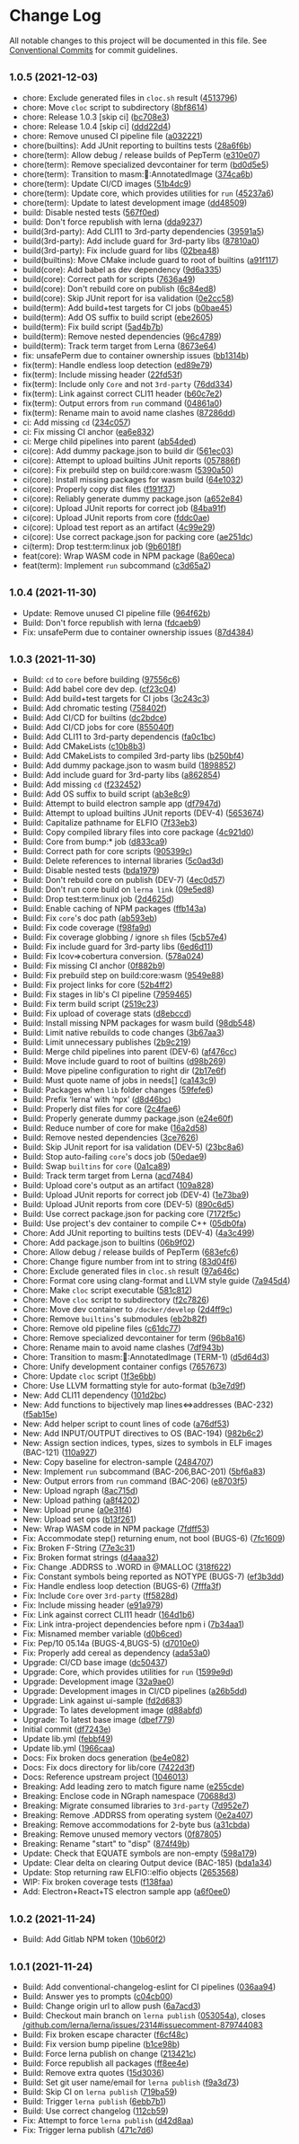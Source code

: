 # Change Log

All notable changes to this project will be documented in this file.
See [Conventional Commits](https://conventionalcommits.org) for commit guidelines.

## <small>1.0.5 (2021-12-03)</small>

* chore: Exclude generated files in `cloc.sh` result ([4513796](https://gitlab.com/pep10/pepsuite/commit/4513796))
* chore: Move `cloc` script to subdirectory ([8bf8614](https://gitlab.com/pep10/pepsuite/commit/8bf8614))
* chore: Release 1.0.3 [skip ci] ([bc708e3](https://gitlab.com/pep10/pepsuite/commit/bc708e3))
* chore: Release 1.0.4 [skip ci] ([ddd22d4](https://gitlab.com/pep10/pepsuite/commit/ddd22d4))
* chore: Remove unused CI pipeline file ([a032221](https://gitlab.com/pep10/pepsuite/commit/a032221))
* chore(builtins): Add JUnit reporting to builtins tests ([28a6f6b](https://gitlab.com/pep10/pepsuite/commit/28a6f6b))
* chore(term): Allow debug / release builds of PepTerm ([e310e07](https://gitlab.com/pep10/pepsuite/commit/e310e07))
* chore(term): Remove specialized devcontainer for term ([bd0d5e5](https://gitlab.com/pep10/pepsuite/commit/bd0d5e5))
* chore(term): Transition to masm::elf::AnnotatedImage ([374ca6b](https://gitlab.com/pep10/pepsuite/commit/374ca6b))
* chore(term): Update CI/CD images ([51b4dc9](https://gitlab.com/pep10/pepsuite/commit/51b4dc9))
* chore(term): Update core, which provides utilities for `run` ([45237a6](https://gitlab.com/pep10/pepsuite/commit/45237a6))
* chore(term): Update to latest development image ([dd48509](https://gitlab.com/pep10/pepsuite/commit/dd48509))
* build: Disable nested tests ([567f0ed](https://gitlab.com/pep10/pepsuite/commit/567f0ed))
* build: Don't force republish with lerna ([dda9237](https://gitlab.com/pep10/pepsuite/commit/dda9237))
* build(3rd-party): Add CLI11 to 3rd-party dependencies ([39591a5](https://gitlab.com/pep10/pepsuite/commit/39591a5))
* build(3rd-party): Add include guard for 3rd-party libs ([87810a0](https://gitlab.com/pep10/pepsuite/commit/87810a0))
* build(3rd-party): Fix include guard for libs ([02bea48](https://gitlab.com/pep10/pepsuite/commit/02bea48))
* build(builtins): Move CMake include guard to root of builtins ([a91f117](https://gitlab.com/pep10/pepsuite/commit/a91f117))
* build(core): Add babel as dev dependency ([9d6a335](https://gitlab.com/pep10/pepsuite/commit/9d6a335))
* build(core): Correct path for scripts ([7636a49](https://gitlab.com/pep10/pepsuite/commit/7636a49))
* build(core): Don't rebuild core on publish ([6c84ed8](https://gitlab.com/pep10/pepsuite/commit/6c84ed8))
* build(core): Skip JUnit report for isa validation ([0e2cc58](https://gitlab.com/pep10/pepsuite/commit/0e2cc58))
* build(term): Add build+test targets for CI jobs ([b0bae45](https://gitlab.com/pep10/pepsuite/commit/b0bae45))
* build(term): Add OS suffix to build script ([ebe2605](https://gitlab.com/pep10/pepsuite/commit/ebe2605))
* build(term): Fix build script ([5ad4b7b](https://gitlab.com/pep10/pepsuite/commit/5ad4b7b))
* build(term): Remove nested dependencies ([96c4789](https://gitlab.com/pep10/pepsuite/commit/96c4789))
* build(term): Track term target from Lerna ([8673e64](https://gitlab.com/pep10/pepsuite/commit/8673e64))
* fix: unsafePerm due to container ownership issues ([bb1314b](https://gitlab.com/pep10/pepsuite/commit/bb1314b))
* fix(term): Handle endless loop detection ([ed89e79](https://gitlab.com/pep10/pepsuite/commit/ed89e79))
* fix(term): Include missing <fstream> header ([22fd53f](https://gitlab.com/pep10/pepsuite/commit/22fd53f))
* fix(term): Include only `Core` and not `3rd-party` ([76dd334](https://gitlab.com/pep10/pepsuite/commit/76dd334))
* fix(term): Link against correct CLI11 header ([b60c7e2](https://gitlab.com/pep10/pepsuite/commit/b60c7e2))
* fix(term): Output errors from `run` command ([04861a0](https://gitlab.com/pep10/pepsuite/commit/04861a0))
* fix(term): Rename main to avoid name clashes ([87286dd](https://gitlab.com/pep10/pepsuite/commit/87286dd))
* ci: Add missing `cd` ([234c057](https://gitlab.com/pep10/pepsuite/commit/234c057))
* ci: Fix missing CI anchor ([ea6e832](https://gitlab.com/pep10/pepsuite/commit/ea6e832))
* ci: Merge child pipelines into parent ([ab54ded](https://gitlab.com/pep10/pepsuite/commit/ab54ded))
* ci(core): Add dummy package.json to build dir ([561ec03](https://gitlab.com/pep10/pepsuite/commit/561ec03))
* ci(core): Attempt to upload builtins JUnit reports ([057886f](https://gitlab.com/pep10/pepsuite/commit/057886f))
* ci(core): Fix prebuild step on build:core:wasm ([5390a50](https://gitlab.com/pep10/pepsuite/commit/5390a50))
* ci(core): Install missing packages for wasm build ([64e1032](https://gitlab.com/pep10/pepsuite/commit/64e1032))
* ci(core): Properly copy dist files ([f191f37](https://gitlab.com/pep10/pepsuite/commit/f191f37))
* ci(core): Reliably generate dummy package.json ([a652e84](https://gitlab.com/pep10/pepsuite/commit/a652e84))
* ci(core): Upload JUnit reports for correct job ([84ba91f](https://gitlab.com/pep10/pepsuite/commit/84ba91f))
* ci(core): Upload JUnit reports from core ([fddc0ae](https://gitlab.com/pep10/pepsuite/commit/fddc0ae))
* ci(core): Upload test report as an artifact ([4c99e29](https://gitlab.com/pep10/pepsuite/commit/4c99e29))
* ci(core): Use correct package.json for packing core ([ae251dc](https://gitlab.com/pep10/pepsuite/commit/ae251dc))
* ci(term): Drop test:term:linux job ([9b6018f](https://gitlab.com/pep10/pepsuite/commit/9b6018f))
* feat(core): Wrap WASM code in NPM package ([8a60eca](https://gitlab.com/pep10/pepsuite/commit/8a60eca))
* feat(term): Implement `run` subcommand ([c3d65a2](https://gitlab.com/pep10/pepsuite/commit/c3d65a2))





## <small>1.0.4 (2021-11-30)</small>

* Update: Remove unused CI pipeline fille ([964f62b](https://gitlab.com/pep10/pepsuite/commit/964f62b))
* Build: Don't force republish with lerna ([fdcaeb9](https://gitlab.com/pep10/pepsuite/commit/fdcaeb9))
* Fix: unsafePerm due to container ownership issues ([87d4384](https://gitlab.com/pep10/pepsuite/commit/87d4384))





## <small>1.0.3 (2021-11-30)</small>

* Build: `cd` to `core` before building ([97556c6](https://gitlab.com/pep10/pepsuite/commit/97556c6))
* Build: Add babel core dev dep. ([cf23c04](https://gitlab.com/pep10/pepsuite/commit/cf23c04))
* Build: Add build+test targets for CI jobs ([3c243c3](https://gitlab.com/pep10/pepsuite/commit/3c243c3))
* Build: Add chromatic testing ([758402f](https://gitlab.com/pep10/pepsuite/commit/758402f))
* Build: Add CI/CD for builtins ([dc2bdce](https://gitlab.com/pep10/pepsuite/commit/dc2bdce))
* Build: Add CI/CD jobs for core ([855040f](https://gitlab.com/pep10/pepsuite/commit/855040f))
* Build: Add CLI11 to 3rd-party dependencis ([fa0c1bc](https://gitlab.com/pep10/pepsuite/commit/fa0c1bc))
* Build: Add CMakeLists ([c10b8b3](https://gitlab.com/pep10/pepsuite/commit/c10b8b3))
* Build: Add CMakeLists to compiled 3rd-party libs ([b250bf4](https://gitlab.com/pep10/pepsuite/commit/b250bf4))
* Build: Add dummy package.json to wasm build ([1898852](https://gitlab.com/pep10/pepsuite/commit/1898852))
* Build: Add include guard for 3rd-party libs ([a862854](https://gitlab.com/pep10/pepsuite/commit/a862854))
* Build: Add missing `cd` ([f232452](https://gitlab.com/pep10/pepsuite/commit/f232452))
* Build: Add OS suffix to build script ([ab3e8c9](https://gitlab.com/pep10/pepsuite/commit/ab3e8c9))
* Build: Attempt to build electron sample app ([df7947d](https://gitlab.com/pep10/pepsuite/commit/df7947d))
* Build: Attempt to upload builtins JUnit reports (DEV-4) ([5653674](https://gitlab.com/pep10/pepsuite/commit/5653674))
* Build: Capitalize pathname for ELFIO ([7f33eb3](https://gitlab.com/pep10/pepsuite/commit/7f33eb3))
* Build: Copy compiled library files into core package ([4c921d0](https://gitlab.com/pep10/pepsuite/commit/4c921d0))
* Build: Core from bump:* job ([d833ca9](https://gitlab.com/pep10/pepsuite/commit/d833ca9))
* Build: Correct path for core scripts ([905399c](https://gitlab.com/pep10/pepsuite/commit/905399c))
* Build: Delete references to internal libraries ([5c0ad3d](https://gitlab.com/pep10/pepsuite/commit/5c0ad3d))
* Build: Disable nested tests ([bda1979](https://gitlab.com/pep10/pepsuite/commit/bda1979))
* Build: Don't rebuild core on publish (DEV-7) ([4ec0d57](https://gitlab.com/pep10/pepsuite/commit/4ec0d57))
* Build: Don't run core build on `lerna link` ([09e5ed8](https://gitlab.com/pep10/pepsuite/commit/09e5ed8))
* Build: Drop test:term:linux job ([2d4625d](https://gitlab.com/pep10/pepsuite/commit/2d4625d))
* Build: Enable caching of NPM packages ([ffb143a](https://gitlab.com/pep10/pepsuite/commit/ffb143a))
* Build: Fix `core`'s doc path ([ab593eb](https://gitlab.com/pep10/pepsuite/commit/ab593eb))
* Build: Fix code coverage ([f98fa9d](https://gitlab.com/pep10/pepsuite/commit/f98fa9d))
* Build: Fix coverage globbing / ignore `sh` files ([5cb57e4](https://gitlab.com/pep10/pepsuite/commit/5cb57e4))
* Build: Fix include guard for 3rd-party libs ([6ed6d11](https://gitlab.com/pep10/pepsuite/commit/6ed6d11))
* Build: Fix lcov=>cobertura conversion. ([578a024](https://gitlab.com/pep10/pepsuite/commit/578a024))
* Build: Fix missing CI anchor ([0f882b9](https://gitlab.com/pep10/pepsuite/commit/0f882b9))
* Build: Fix prebuild step on build:core:wasm ([9549e88](https://gitlab.com/pep10/pepsuite/commit/9549e88))
* Build: Fix project links for core ([52b4ff2](https://gitlab.com/pep10/pepsuite/commit/52b4ff2))
* Build: Fix stages in lib's CI pipeline ([7959465](https://gitlab.com/pep10/pepsuite/commit/7959465))
* Build: Fix term build script ([2519c23](https://gitlab.com/pep10/pepsuite/commit/2519c23))
* Build: Fix upload of coverage stats ([d8ebccd](https://gitlab.com/pep10/pepsuite/commit/d8ebccd))
* Build: Install missing NPM packages for wasm build ([98db548](https://gitlab.com/pep10/pepsuite/commit/98db548))
* Build: Limit native rebuilds to code changes ([3b67aa3](https://gitlab.com/pep10/pepsuite/commit/3b67aa3))
* Build: Limit unnecessary publishes ([2b9c219](https://gitlab.com/pep10/pepsuite/commit/2b9c219))
* Build: Merge child pipelines into parent (DEV-6) ([af476cc](https://gitlab.com/pep10/pepsuite/commit/af476cc))
* Build: Move include guard to root of builtins ([d98b269](https://gitlab.com/pep10/pepsuite/commit/d98b269))
* Build: Move pipeline configuration to right dir ([2b17e6f](https://gitlab.com/pep10/pepsuite/commit/2b17e6f))
* Build: Must quote name of jobs in needs[] ([ca143c9](https://gitlab.com/pep10/pepsuite/commit/ca143c9))
* Build: Packages when `lib` folder changes ([59fefe6](https://gitlab.com/pep10/pepsuite/commit/59fefe6))
* Build: Prefix ‘lerna’ with ‘npx’  ([d8d46bc](https://gitlab.com/pep10/pepsuite/commit/d8d46bc))
* Build: Properly dist files for core ([2c4fae6](https://gitlab.com/pep10/pepsuite/commit/2c4fae6))
* Build: Properly generate dummy package.json ([e24e60f](https://gitlab.com/pep10/pepsuite/commit/e24e60f))
* Build: Reduce number of core for make ([16a2d58](https://gitlab.com/pep10/pepsuite/commit/16a2d58))
* Build: Remove nested dependencies ([3ce7626](https://gitlab.com/pep10/pepsuite/commit/3ce7626))
* Build: Skip JUnit report for isa validation (DEV-5) ([23bc8a6](https://gitlab.com/pep10/pepsuite/commit/23bc8a6))
* Build: Stop auto-failing `core`'s docs job ([50edae9](https://gitlab.com/pep10/pepsuite/commit/50edae9))
* Build: Swap `builtins` for `core` ([0a1ca89](https://gitlab.com/pep10/pepsuite/commit/0a1ca89))
* Build: Track term target from Lerna ([acd7484](https://gitlab.com/pep10/pepsuite/commit/acd7484))
* Build: Upload core's output as an artifact ([109a828](https://gitlab.com/pep10/pepsuite/commit/109a828))
* Build: Upload JUnit reports for correct job (DEV-4) ([1e73ba9](https://gitlab.com/pep10/pepsuite/commit/1e73ba9))
* Build: Upload JUnit reports from core (DEV-5) ([890c6d5](https://gitlab.com/pep10/pepsuite/commit/890c6d5))
* Build: Use correct package.json for packing core ([7172f5c](https://gitlab.com/pep10/pepsuite/commit/7172f5c))
* Build: Use project's dev container to compile C++ ([05db0fa](https://gitlab.com/pep10/pepsuite/commit/05db0fa))
* Chore: Add JUnit reporting to builtins tests (DEV-4) ([4a3c499](https://gitlab.com/pep10/pepsuite/commit/4a3c499))
* Chore: Add package.json to builtins ([06b9f02](https://gitlab.com/pep10/pepsuite/commit/06b9f02))
* Chore: Allow debug / release builds of PepTerm ([683efc6](https://gitlab.com/pep10/pepsuite/commit/683efc6))
* Chore: Change figure number from int to string ([83d04f6](https://gitlab.com/pep10/pepsuite/commit/83d04f6))
* Chore: Exclude generated files in `cloc.sh` result ([97a646c](https://gitlab.com/pep10/pepsuite/commit/97a646c))
* Chore: Format core using clang-format and LLVM style guide ([7a945d4](https://gitlab.com/pep10/pepsuite/commit/7a945d4))
* Chore: Make `cloc` script executable ([581c812](https://gitlab.com/pep10/pepsuite/commit/581c812))
* Chore: Move `cloc` script to subdirectory ([f2c7826](https://gitlab.com/pep10/pepsuite/commit/f2c7826))
* Chore: Move dev container to `/docker/develop` ([2d4ff9c](https://gitlab.com/pep10/pepsuite/commit/2d4ff9c))
* Chore: Remove `builtins`'s submodules ([eb2b82f](https://gitlab.com/pep10/pepsuite/commit/eb2b82f))
* Chore: Remove old pipeline files ([c61dc77](https://gitlab.com/pep10/pepsuite/commit/c61dc77))
* Chore: Remove specialized devcontainer for term ([96b8a16](https://gitlab.com/pep10/pepsuite/commit/96b8a16))
* Chore: Rename main to avoid name clashes ([7df943b](https://gitlab.com/pep10/pepsuite/commit/7df943b))
* Chore: Transition to masm::elf::AnnotatedImage (TERM-1) ([d5d64d3](https://gitlab.com/pep10/pepsuite/commit/d5d64d3))
* Chore: Unify development container configs ([7657673](https://gitlab.com/pep10/pepsuite/commit/7657673))
* Chore: Update `cloc` script ([1f3e6bb](https://gitlab.com/pep10/pepsuite/commit/1f3e6bb))
* Chore: Use LLVM formatting style for auto-format ([b3e7d9f](https://gitlab.com/pep10/pepsuite/commit/b3e7d9f))
* New: Add CLI11 dependency ([101d2bc](https://gitlab.com/pep10/pepsuite/commit/101d2bc))
* New: Add functions to bijectively map lines<=>addresses (BAC-232) ([f5ab15e](https://gitlab.com/pep10/pepsuite/commit/f5ab15e))
* New: Add helper script to count lines of code ([a76df53](https://gitlab.com/pep10/pepsuite/commit/a76df53))
* New: Add INPUT/OUTPUT directives to OS (BAC-194) ([982b6c2](https://gitlab.com/pep10/pepsuite/commit/982b6c2))
* New: Assign section indices, types, sizes to symbols in ELF images (BAC-121) ([110a927](https://gitlab.com/pep10/pepsuite/commit/110a927))
* New: Copy baseline for electron-sample ([2484707](https://gitlab.com/pep10/pepsuite/commit/2484707))
* New: Implement `run` subcommand (BAC-206,BAC-201) ([5bf6a83](https://gitlab.com/pep10/pepsuite/commit/5bf6a83))
* New: Output errors from `run` command (BAC-206) ([e8703f5](https://gitlab.com/pep10/pepsuite/commit/e8703f5))
* New: Upload ngraph ([8ac715d](https://gitlab.com/pep10/pepsuite/commit/8ac715d))
* New: Upload pathing ([a8f4202](https://gitlab.com/pep10/pepsuite/commit/a8f4202))
* New: Upload prune ([a0e31f4](https://gitlab.com/pep10/pepsuite/commit/a0e31f4))
* New: Upload set ops ([b13f261](https://gitlab.com/pep10/pepsuite/commit/b13f261))
* New: Wrap WASM code in NPM package ([7fdff53](https://gitlab.com/pep10/pepsuite/commit/7fdff53))
* Fix: Accommodate step() returning enum, not bool (BUGS-6) ([7fc1609](https://gitlab.com/pep10/pepsuite/commit/7fc1609))
* Fix: Broken F-String ([77e3c31](https://gitlab.com/pep10/pepsuite/commit/77e3c31))
* Fix: Broken format strings ([d4aaa32](https://gitlab.com/pep10/pepsuite/commit/d4aaa32))
* Fix: Change .ADDRSS to .WORD in @MALLOC ([318f622](https://gitlab.com/pep10/pepsuite/commit/318f622))
* Fix: Constant symbols being reported as NOTYPE (BUGS-7) ([ef3b3dd](https://gitlab.com/pep10/pepsuite/commit/ef3b3dd))
* Fix: Handle endless loop detection (BUGS-6) ([7fffa3f](https://gitlab.com/pep10/pepsuite/commit/7fffa3f))
* Fix: Include `Core` over `3rd-party` ([ff5828d](https://gitlab.com/pep10/pepsuite/commit/ff5828d))
* Fix: Include missing <fstream> header ([e91a979](https://gitlab.com/pep10/pepsuite/commit/e91a979))
* Fix: Link against correct CLI11 headr ([164d1b6](https://gitlab.com/pep10/pepsuite/commit/164d1b6))
* Fix: Link intra-project dependencies before npm i ([7b34aa1](https://gitlab.com/pep10/pepsuite/commit/7b34aa1))
* Fix: Misnamed member variable ([d0b6ced](https://gitlab.com/pep10/pepsuite/commit/d0b6ced))
* Fix: Pep/10 05.14a (BUGS-4,BUGS-5) ([d7010e0](https://gitlab.com/pep10/pepsuite/commit/d7010e0))
* Fix: Properly add cereal as dependency ([ada53a0](https://gitlab.com/pep10/pepsuite/commit/ada53a0))
* Upgrade: CI/CD base image ([dc50437](https://gitlab.com/pep10/pepsuite/commit/dc50437))
* Upgrade: Core, which provides utilities for `run` ([1599e9d](https://gitlab.com/pep10/pepsuite/commit/1599e9d))
* Upgrade: Development image ([32a9ae0](https://gitlab.com/pep10/pepsuite/commit/32a9ae0))
* Upgrade: Development images in CI/CD pipelines ([a26b5dd](https://gitlab.com/pep10/pepsuite/commit/a26b5dd))
* Upgrade: Link against ui-sample ([fd2d683](https://gitlab.com/pep10/pepsuite/commit/fd2d683))
* Upgrade: To lates development image ([d88abfd](https://gitlab.com/pep10/pepsuite/commit/d88abfd))
* Upgrade: To latest base image ([dbef779](https://gitlab.com/pep10/pepsuite/commit/dbef779))
* Initial commit ([df7243e](https://gitlab.com/pep10/pepsuite/commit/df7243e))
* Update lib.yml ([febbf49](https://gitlab.com/pep10/pepsuite/commit/febbf49))
* Update lib.yml ([1966caa](https://gitlab.com/pep10/pepsuite/commit/1966caa))
* Docs: Fix broken docs generation ([be4e082](https://gitlab.com/pep10/pepsuite/commit/be4e082))
* Docs: Fix docs directory for lib/core ([7422d3f](https://gitlab.com/pep10/pepsuite/commit/7422d3f))
* Docs: Reference upstream project ([1046013](https://gitlab.com/pep10/pepsuite/commit/1046013))
* Breaking: Add leading zero to match figure name ([e255cde](https://gitlab.com/pep10/pepsuite/commit/e255cde))
* Breaking: Enclose code in NGraph namespace ([70688d3](https://gitlab.com/pep10/pepsuite/commit/70688d3))
* Breaking: Migrate consumed libraries to `3rd-party` ([7d952e7](https://gitlab.com/pep10/pepsuite/commit/7d952e7))
* Breaking: Remove .ADDRSS from operating system ([0e2a407](https://gitlab.com/pep10/pepsuite/commit/0e2a407))
* Breaking: Remove accommodations for 2-byte bus ([a31cbda](https://gitlab.com/pep10/pepsuite/commit/a31cbda))
* Breaking: Remove unused memory vectors ([0f87805](https://gitlab.com/pep10/pepsuite/commit/0f87805))
* Breaking: Rename "start" to "disp" ([874f49b](https://gitlab.com/pep10/pepsuite/commit/874f49b))
* Update: Check that EQUATE symbols are non-empty ([598a179](https://gitlab.com/pep10/pepsuite/commit/598a179))
* Update: Clear delta on clearing Output device (BAC-185) ([bda1a34](https://gitlab.com/pep10/pepsuite/commit/bda1a34))
* Update: Stop returning raw ELFIO::elfio objects ([2653568](https://gitlab.com/pep10/pepsuite/commit/2653568))
* WIP: Fix broken coverage tests ([f138faa](https://gitlab.com/pep10/pepsuite/commit/f138faa))
* Add: Electron+React+TS electron sample app ([a6f0ee0](https://gitlab.com/pep10/pepsuite/commit/a6f0ee0))





## <small>1.0.2 (2021-11-24)</small>

* Build: Add Gitlab NPM token ([10b60f2](https://gitlab.com/pep10/pepsuite/commit/10b60f2))





## <small>1.0.1 (2021-11-24)</small>

* Build: Add conventional-changelog-eslint for CI pipelines ([036aa94](https://gitlab.com/pep10/pepsuite/commit/036aa94))
* Build: Answer yes to prompts ([c04cb00](https://gitlab.com/pep10/pepsuite/commit/c04cb00))
* Build: Change origin url to allow push ([6a7acd3](https://gitlab.com/pep10/pepsuite/commit/6a7acd3))
* Build: Checkout main branch on `lerna publish` ([053054a](https://gitlab.com/pep10/pepsuite/commit/053054a)), closes [/github.com/lerna/lerna/issues/2314#issuecomment-879744083](https://gitlab.com//github.com/lerna/lerna/issues/2314/issues/issuecomment-879744083)
* Build: Fix broken escape character ([f6cf48c](https://gitlab.com/pep10/pepsuite/commit/f6cf48c))
* Build: Fix version bump pipeline ([b1ce98b](https://gitlab.com/pep10/pepsuite/commit/b1ce98b))
* Build: Force lerna publish on change ([213421c](https://gitlab.com/pep10/pepsuite/commit/213421c))
* Build: Force republish all packages ([ff8ee4e](https://gitlab.com/pep10/pepsuite/commit/ff8ee4e))
* Build: Remove extra quotes ([15d3036](https://gitlab.com/pep10/pepsuite/commit/15d3036))
* Build: Set git user name/email for `lerna publish` ([f9a3d73](https://gitlab.com/pep10/pepsuite/commit/f9a3d73))
* Build: Skip CI on `lerna publish` ([719ba59](https://gitlab.com/pep10/pepsuite/commit/719ba59))
* Build: Trigger `lerna publish` ([6ebb7b1](https://gitlab.com/pep10/pepsuite/commit/6ebb7b1))
* Build: Use correct changelog ([112cb59](https://gitlab.com/pep10/pepsuite/commit/112cb59))
* Fix: Attempt to force `lerna publish` ([d42d8aa](https://gitlab.com/pep10/pepsuite/commit/d42d8aa))
* Fix: Trigger lerna publish ([471c7d6](https://gitlab.com/pep10/pepsuite/commit/471c7d6))
